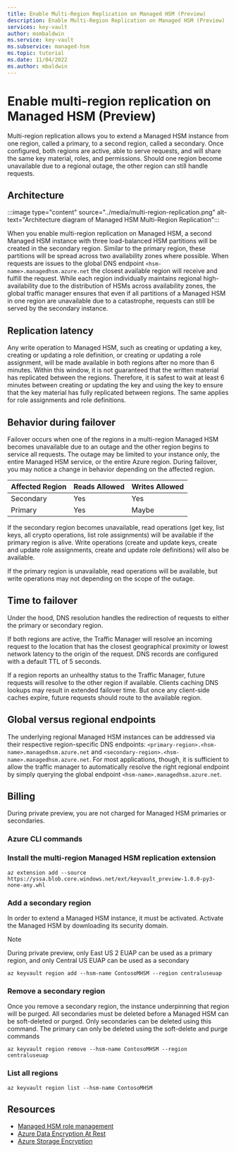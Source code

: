 ```yaml
---
title: Enable Multi-Region Replication on Managed HSM (Preview)
description: Enable Multi-Region Replication on Managed HSM (Preview)
services: key-vault
author: msmbaldwin
ms.service: key-vault
ms.subservice: managed-hsm
ms.topic: tutorial
ms.date: 11/04/2022
ms.author: mbaldwin
---
```

# Enable multi-region replication on Managed HSM (Preview)

Multi-region replication allows you to extend a Managed HSM instance from one region, called a primary, to a second region, called a secondary. Once configured, both regions are active, able to serve requests, and will share the same key material, roles, and permissions. Should one region become unavailable due to a regional outage, the other region can still handle requests.

## Architecture

:::image type="content" source="../media/multi-region-replication.png" alt-text="Architecture diagram of Managed HSM Multi-Region Replication":::

When you enable multi-region replication on Managed HSM, a second Managed HSM instance with three load-balanced HSM partitions will be created in the secondary region. Similar to the primary region, these partitions will be spread across two availability zones where possible. When requests are issues to the global DNS endpoint `<hsm-name>.managedhsm.azure.net` the closest available region will receive and fulfill the request. While each region individually maintains regional high-availability due to the distribution of HSMs across availability zones, the global traffic manager ensures that even if all partitions of a Managed HSM in one region are unavailable due to a catastrophe, requests can still be served by the secondary instance.

## Replication latency

Any write operation to Managed HSM, such as creating or updating a key, creating or updating a role definition, or creating or updating a role assignment, will be made available in both regions after no more than 6 minutes. Within this window, it is not guaranteed that the written material has replicated between the regions. Therefore, it is safest to wait at least 6 minutes between creating or updating the key and using the key to ensure that the key material has fully replicated between regions. The same applies for role assignments and role definitions.

## Behavior during failover

Failover occurs when one of the regions in a multi-region Managed HSM becomes unavailable due to an outage and the other region begins to service all requests. The outage may be limited to your instance only, the entire Managed HSM service, or the entire Azure region. During failover, you may notice a change in behavior depending on the affected region.

| Affected Region | Reads Allowed | Writes Allowed |
|--|--|--|
| Secondary | Yes | Yes |
| Primary | Yes | Maybe |

If the secondary region becomes unavailable, read operations (get key, list keys, all crypto operations, list role assignments) will be available if the primary region is alive. Write operations (create and update keys, create and update role assignments, create and update role definitions) will also be available.

If the primary region is unavailable, read operations will be available, but write operations may not depending on the scope of the outage.

## Time to failover

Under the hood, DNS resolution handles the redirection of requests to either the primary or secondary region.

If both regions are active, the Traffic Manager will resolve an incoming request to the location that has the closest geographical proximity or lowest network latency to the origin of the request. DNS records are configured with a default TTL of 5 seconds.

If a region reports an unhealthy status to the Traffic Manager, future requests will resolve to the other region if available. Clients caching DNS lookups may result in extended failover time. But once any client-side caches expire, future requests should route to the available region.

## Global versus regional endpoints

The underlying regional Managed HSM instances can be addressed via their respective region-specific DNS endpoints: `<primary-region>.<hsm-name>.managedhsm.azure.net` and `<secondary-region>.<hsm-name>.managedhsm.azure.net`. For most applications, though, it is sufficient to allow the traffic manager to automatically resolve the right regional endpoint by simply querying the global endpoint `<hsm-name>.managedhsm.azure.net`.

## Billing

During private preview, you are not charged for Managed HSM primaries or secondaries.

### Azure CLI commands

### Install the multi-region Managed HSM replication extension

```azurecli-interactive
az extension add --source https://yssa.blob.core.windows.net/ext/keyvault_preview-1.0.0-py3-none-any.whl
```

### Add a secondary region

In order to extend a Managed HSM instance, it must be activated. Activate the Managed HSM by downloading its security domain.

> [!NOTE]
> During private preview, only East US 2 EUAP can be used as a primary region, and only Central US EUAP can be used as a secondary

```azurecli-interactive
az keyvault region add --hsm-name ContosoMHSM --region centraluseuap
```

### Remove a secondary region

Once you remove a secondary region, the instance underpinning that region will be purged. All secondaries must be deleted before a Managed HSM can be soft-deleted or purged. Only secondaries can be deleted using this command. The primary can only be deleted using the soft-delete and purge commands

```azurecli-interactive
az keyvault region remove --hsm-name ContosoMHSM --region centraluseuap
```

### List all regions

```azurecli-interactive
az keyvault region list --hsm-name ContosoMHSM
```

## Resources

- [Managed HSM role management](role-management.md)
- [Azure Data Encryption At Rest](../../security/fundamentals/encryption-atrest.md)
- [Azure Storage Encryption](../../storage/common/storage-service-encryption.md)
